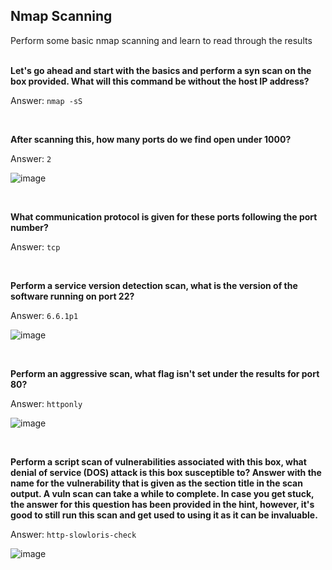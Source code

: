 ## Nmap Scanning

Perform some basic nmap scanning and learn to read through the results
<br/><br/>


**Let's go ahead and start with the basics and perform a syn scan on the box provided. What will this command be without the host IP address?**

Answer: `nmap -sS`

<br/>

**After scanning this, how many ports do we find open under 1000?**

Answer: `2`

![image](https://user-images.githubusercontent.com/33615252/99152435-c75c6280-26c7-11eb-953a-abd2255fc30b.png)

<br/>

**What communication protocol is given for these ports following the port number?**

Answer: `tcp`

<br/>

**Perform a service version detection scan, what is the version of the software running on port 22?**

Answer: `6.6.1p1`

![image](https://user-images.githubusercontent.com/33615252/99152506-51a4c680-26c8-11eb-8db2-b2efd89e823b.png)

<br/>

**Perform an aggressive scan, what flag isn't set under the results for port 80?**

Answer: `httponly`

![image](https://user-images.githubusercontent.com/33615252/99152599-bd872f00-26c8-11eb-920a-8fc9b7187872.png)

<br/>

**Perform a script scan of vulnerabilities associated with this box, what denial of service (DOS) attack is this box susceptible to? Answer with the name for the vulnerability that is given as the section title in the scan output. A vuln scan can take a while to complete. In case you get stuck, the answer for this question has been provided in the hint, however, it's good to still run this scan and get used to using it as it can be invaluable.**

Answer: `http-slowloris-check`

![image](https://user-images.githubusercontent.com/33615252/99152779-efe55c00-26c9-11eb-8b00-fd85747ad51c.png)
